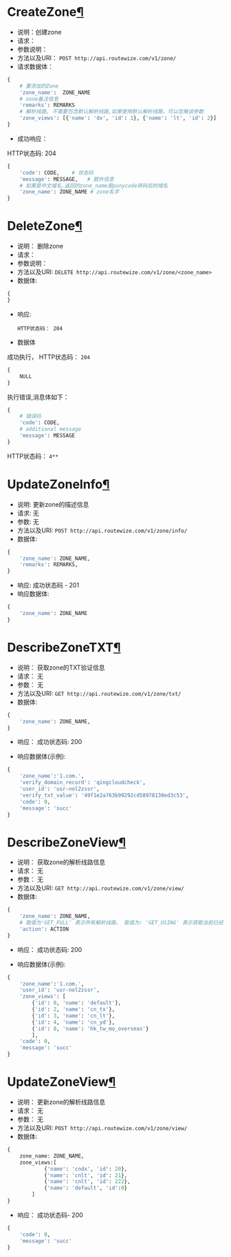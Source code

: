 ---
---

# CreateZone[¶](#createzone '永久链接至标题')

- 说明：创建zone
- 请求：
- 参数说明：
- 方法以及URI： `POST http://api.routewize.com/v1/zone/`
- 请求数据体：
  
```python
{
    # 要添加的Zone
    'zone_name':  ZONE_NAME
    # zone备注信息
    'remarks': REMARKS
    # 解析线路, 不需要包含默认解析线路,如果使用默认解析线路，可以忽略该参数
    'zone_views': [{'name': 'dx', 'id': 1}, {'name': 'lt', 'id': 2}]
}
```


- 成功响应：
  
HTTP状态码: 204

```python
{
    'code': CODE,    # 状态码
    'message': MESSAGE,   # 额外信息
    # 如果是中文域名,返回的zone_name是punycode转码后的域名
    'zone_name': ZONE_NAME # zone名字
}
```


# DeleteZone[¶](#deletezone '永久链接至标题')

- 说明： 删除zone
- 请求： 
- 参数说明：
- 方法以及URI: `DELETE http://api.routewize.com/v1/zone/<zone_name>`
- 数据体:
  
```python
{
}
```

- 响应:

    `HTTP状态码： 204`

- 数据体
  
成功执行， HTTP状态码： `204`

```python
{
    NULL
}

```

执行错误,消息体如下：

```python
{
    # 错误码
    'code': CODE,
    # additional message
    'message': MESSAGE
}

```

HTTP状态码： `4**`


# UpdateZoneInfo[¶](#updatezoneinfo '永久链接至标题')

- 说明: 更新zone的描述信息
- 请求: 无
- 参数: 无
- 方法以及URI: `POST http://api.routewize.com/v1/zone/info/`
- 数据体:

```python
{
    'zone_name': ZONE_NAME,
    'remarks': REMARKS,
}
```

- 响应: 成功状态码 - 201
- 响应数据体:

```python
{
    'zone_name': ZONE_NAME
}
```


# DescribeZoneTXT[¶](#describezonetxt '永久链接至标题')

- 说明： 获取zone的TXT验证信息
- 请求： 无
- 参数： 无
- 方法以及URI: `GET http://api.routewize.com/v1/zone/txt/`
- 数据体:

```python
{
    'zone_name': ZONE_NAME,
}
```

- 响应： 成功状态码: 200

- 响应数据体(示例):

```python
{
    'zone_name':'1.com.',
    'verify_domain_record': 'qingcloudcheck',
    'user_id': 'usr-nol2zssr',
    'verify_txt_value': '49f1e2a763b99292cd58978130ed3c53',
    'code': 0,
    'message': 'succ'
}
```


# DescribeZoneView[¶](#describezoneview '永久链接至标题')

- 说明： 获取zone的解析线路信息
- 请求： 无
- 参数： 无
- 方法以及URI: `GET http://api.routewize.com/v1/zone/view/`
- 数据体:

```python
{
    'zone_name': ZONE_NAME,
    # 取值为'GET_FULL' 表示所有解析线路， 取值为: 'GET_USING' 表示获取当前已经使用的解析线路
    'action': ACTION
}
```

- 响应： 成功状态码: 200

- 响应数据体(示例):

```python
{
    'zone_name':'1.com.',
    'user_id': 'usr-nol2zssr',
    'zone_views': [
        {'id': 0, 'name': 'default'},
        {'id': 2, 'name': 'cn_tx'},
        {'id': 3, 'name': 'cn_lt'},
        {'id': 4, 'name': 'cn_yd'},
        {'id': 8, 'name': 'hk_tw_mo_overseas'}
        ],
    'code': 0,
    'message': 'succ'
}
```


# UpdateZoneView[¶](#updatezoneview '永久链接至标题')

- 说明： 更新zone的解析线路信息
- 请求： 无
- 参数： 无
- 方法以及URI: `POST http://api.routewize.com/v1/zone/view/`
- 数据体:

```python
{
    zone_name: ZONE_NAME,
    zone_views:[
            {'name': 'cndx', 'id': 20},
            {'name': 'cnlt', 'id': 21},
            {'name': 'cnlt', 'id': 222},
            {'name': 'default', 'id':0}
        ]
}
```

- 响应： 成功状态码- 200

```python
{
    'code': 0,
    'message': 'succ'
}
```

